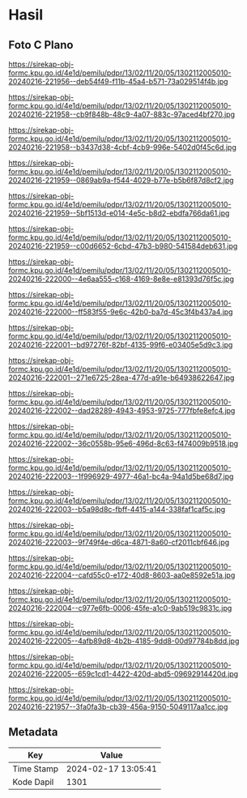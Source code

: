 # Hasil

## Foto C Plano

https://sirekap-obj-formc.kpu.go.id/4e1d/pemilu/pdpr/13/02/11/20/05/1302112005010-20240216-221956--deb54f49-f11b-45a4-b571-73a029514f4b.jpg

https://sirekap-obj-formc.kpu.go.id/4e1d/pemilu/pdpr/13/02/11/20/05/1302112005010-20240216-221958--cb9f848b-48c9-4a07-883c-97aced4bf270.jpg

https://sirekap-obj-formc.kpu.go.id/4e1d/pemilu/pdpr/13/02/11/20/05/1302112005010-20240216-221958--b3437d38-4cbf-4cb9-996e-5402d0f45c6d.jpg

https://sirekap-obj-formc.kpu.go.id/4e1d/pemilu/pdpr/13/02/11/20/05/1302112005010-20240216-221959--0869ab9a-f544-4029-b77e-b5b6f87d8cf2.jpg

https://sirekap-obj-formc.kpu.go.id/4e1d/pemilu/pdpr/13/02/11/20/05/1302112005010-20240216-221959--5bf1513d-e014-4e5c-b8d2-ebdfa766da61.jpg

https://sirekap-obj-formc.kpu.go.id/4e1d/pemilu/pdpr/13/02/11/20/05/1302112005010-20240216-221959--c00d6652-6cbd-47b3-b980-541584deb631.jpg

https://sirekap-obj-formc.kpu.go.id/4e1d/pemilu/pdpr/13/02/11/20/05/1302112005010-20240216-222000--4e6aa555-c168-4169-8e8e-e81393d76f5c.jpg

https://sirekap-obj-formc.kpu.go.id/4e1d/pemilu/pdpr/13/02/11/20/05/1302112005010-20240216-222000--ff583f55-9e6c-42b0-ba7d-45c3f4b437a4.jpg

https://sirekap-obj-formc.kpu.go.id/4e1d/pemilu/pdpr/13/02/11/20/05/1302112005010-20240216-222001--bd97276f-82bf-4135-99f6-e03405e5d9c3.jpg

https://sirekap-obj-formc.kpu.go.id/4e1d/pemilu/pdpr/13/02/11/20/05/1302112005010-20240216-222001--271e6725-28ea-477d-a91e-b64938622647.jpg

https://sirekap-obj-formc.kpu.go.id/4e1d/pemilu/pdpr/13/02/11/20/05/1302112005010-20240216-222002--dad28289-4943-4953-9725-777fbfe8efc4.jpg

https://sirekap-obj-formc.kpu.go.id/4e1d/pemilu/pdpr/13/02/11/20/05/1302112005010-20240216-222002--36c0558b-95e6-496d-8c63-f474009b9518.jpg

https://sirekap-obj-formc.kpu.go.id/4e1d/pemilu/pdpr/13/02/11/20/05/1302112005010-20240216-222003--1f996929-4977-46a1-bc4a-94a1d5be68d7.jpg

https://sirekap-obj-formc.kpu.go.id/4e1d/pemilu/pdpr/13/02/11/20/05/1302112005010-20240216-222003--b5a98d8c-fbff-4415-a144-338faf1caf5c.jpg

https://sirekap-obj-formc.kpu.go.id/4e1d/pemilu/pdpr/13/02/11/20/05/1302112005010-20240216-222003--9f749f4e-d6ca-4871-8a60-cf2011cbf646.jpg

https://sirekap-obj-formc.kpu.go.id/4e1d/pemilu/pdpr/13/02/11/20/05/1302112005010-20240216-222004--cafd55c0-e172-40d8-8603-aa0e8592e51a.jpg

https://sirekap-obj-formc.kpu.go.id/4e1d/pemilu/pdpr/13/02/11/20/05/1302112005010-20240216-222004--c977e6fb-0006-45fe-a1c0-9ab519c9831c.jpg

https://sirekap-obj-formc.kpu.go.id/4e1d/pemilu/pdpr/13/02/11/20/05/1302112005010-20240216-222005--4afb89d8-4b2b-4185-9dd8-00d97784b8dd.jpg

https://sirekap-obj-formc.kpu.go.id/4e1d/pemilu/pdpr/13/02/11/20/05/1302112005010-20240216-222005--659c1cd1-4422-420d-abd5-09692914420d.jpg

https://sirekap-obj-formc.kpu.go.id/4e1d/pemilu/pdpr/13/02/11/20/05/1302112005010-20240216-221957--3fa0fa3b-cb39-456a-9150-5049117aa1cc.jpg


## Metadata

| Key        | Value               |
| ---------- | ------------------- |
| Time Stamp | 2024-02-17 13:05:41 |
| Kode Dapil | 1301                |




